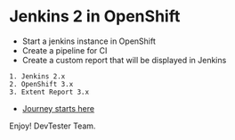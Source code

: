 # Jenkins 2 in OpenShift

- Start a jenkins instance in OpenShift
- Create a pipeline for CI
- Create a custom report that will be displayed in Jenkins

```
1. Jenkins 2.x 
2. OpenShift 3.x
3. Extent Report 3.x
```

- [Journey starts here](https://github.com/devtester-ro/devtester-jenkins-openshift-docs/blob/master/0-Readme.adoc)

Enjoy!
DevTester Team.
